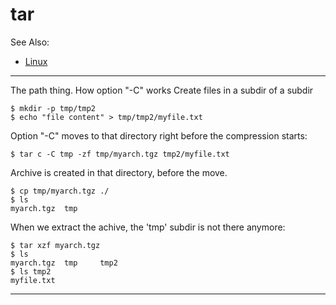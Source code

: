 
# tar

See Also:
 - [Linux](Linux.md)

---

The path thing. How option "-C" works
Create files in a subdir of a subdir

    $ mkdir -p tmp/tmp2
    $ echo "file content" > tmp/tmp2/myfile.txt

Option "-C" moves to that directory right before the compression starts:    
    
    $ tar c -C tmp -zf tmp/myarch.tgz tmp2/myfile.txt

Archive is created in that directory, before the move.

    $ cp tmp/myarch.tgz ./
    $ ls
    myarch.tgz	tmp

When we extract the achive, the 'tmp' subdir is not there anymore:
    
    $ tar xzf myarch.tgz
    $ ls
    myarch.tgz	tmp		tmp2
    $ ls tmp2
    myfile.txt

---